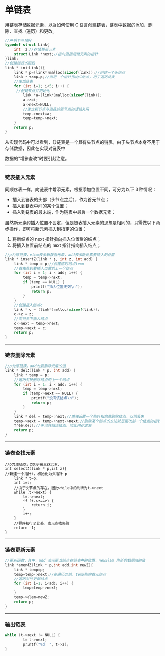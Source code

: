 # **单链表**

用链表存储数据元素，以及如何使用 C 语言创建链表，链表中数据的添加、删除、查找（遍历）和更改。

```c
//声明节点结构
typedef struct Link{
    int  z;//存储整形元素
    struct Link *next;//指向直接后继元素的指针
}link;
//创建链表的函数
link * initLink(){
    link * p=(link*)malloc(sizeof(link));//创建一个头结点
    link * temp=p;//声明一个指针指向头结点，用于遍历链表
    //生成链表
    for (int i=1; i<5; i++) {
     //创建节点并初始化
        link *a=(link*)malloc(sizeof(link));
        a->z=i;
        a->next=NULL;
        //建立新节点与直接前驱节点的逻辑关系
        temp->next=a;
        temp=temp->next;
    }
    return p;
}
```

从实现代码中可以看到，该链表是一个具有头节点的链表。由于头节点本身不用于存储数据，因此在实现对链表中

数据的"增删查改"时要引起注意。

------

### **链表插入元素**

同顺序表一样，向链表中增添元素，根据添加位置不同，可分为以下 3 种情况：

- 插入到链表的头部（头节点之后），作为首元节点；
- 插入到链表中间的某个位置；
- 插入到链表的最末端，作为链表中最后一个数据元素；


虽然新元素的插入位置不固定，但是链表插入元素的思想是相同的，只需做以下两步操作，即可将新元素插入到指定的位置：

1. 将新结点的 next 指针指向插入位置后的结点；
2. 将插入位置前结点的 next 指针指向插入结点；

```c
//p为原链表，elem表示新数据元素，add表示新元素要插入的位置
link * insertZ(link * p, int z, int add) {
    link * temp = p;//创建临时结点temp
    //首先找到要插入位置的上一个结点
    for (int i = 1; i < add; i++) {
        temp = temp->next;
        if (temp == NULL) {
            printf("插入位置无效\n");
            return p;
        }
    }
    //创建插入结点c
    link * c = (link*)malloc(sizeof(link));
    c->z = z;
    //向链表中插入结点
    c->next = temp->next;
    temp->next = c;
    return p;
}
```



------

### **链表删除元素**

```c
//p为原链表，add为要删除元素的值
link * delZ(link * p, int add) {
    link * temp = p;
    //遍历到被删除结点的上一个结点
    for (int i = 1; i < add; i++) {
        temp = temp->next;
        if (temp->next == NULL) {
            printf("没有该结点\n");
            return p;
        }
    }
    link * del = temp->next;//单独设置一个指针指向被删除结点，以防丢失
    temp->next = temp->next->next;//删除某个结点的方法就是更改前一个结点的指针域
    free(del);//手动释放该结点，防止内存泄漏
    return p;
}
```



------

### 链表查找元素

```
//p为原链表，z表示被查找元素、
int selectZ(link * p,int z){
//新建一个指针t，初始化为头指针 p
    link * t=p;
    int i=1;
    //由于头节点的存在，因此while中的判断为t->next
    while (t->next) {
        t=t->next;
        if (t->z==z) {
            return i;
        }
        i++;
    }
    //程序执行至此处，表示查找失败
    return -1;
}
```



------

### 链表更新元素

```C
//更新函数，其中，add 表示更改结点在链表中的位置，newElem 为新的数据域的值
link *amendZ(link * p,int add,int newZ){
    link * temp=p;
    temp=temp->next;//在遍历之前，temp指向首元结点
    //遍历到待更新结点
    for (int i=1; i<add; i++) {
        temp=temp->next;
    }
    temp->elem=newZ;
    return p;
}
```

------

### **输出链表**

```c
while (t->next != NULL) {
        t= t->next;
        printf("%d  ", t->z);
}


```

